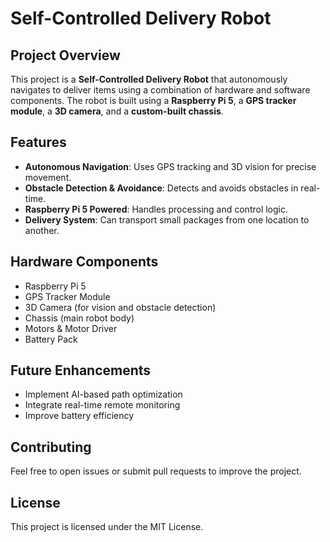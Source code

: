 # Self-Controlled Delivery Robot

## Project Overview
This project is a **Self-Controlled Delivery Robot** that autonomously navigates to deliver items using a combination of hardware and software components. The robot is built using a **Raspberry Pi 5**, a **GPS tracker module**, a **3D camera**, and a **custom-built chassis**.

## Features
- **Autonomous Navigation**: Uses GPS tracking and 3D vision for precise movement.
- **Obstacle Detection & Avoidance**: Detects and avoids obstacles in real-time.
- **Raspberry Pi 5 Powered**: Handles processing and control logic.
- **Delivery System**: Can transport small packages from one location to another.

## Hardware Components
- Raspberry Pi 5
- GPS Tracker Module
- 3D Camera (for vision and obstacle detection)
- Chassis (main robot body)
- Motors & Motor Driver
- Battery Pack

## Future Enhancements
- Implement AI-based path optimization
- Integrate real-time remote monitoring
- Improve battery efficiency

## Contributing
Feel free to open issues or submit pull requests to improve the project.

## License
This project is licensed under the MIT License.

